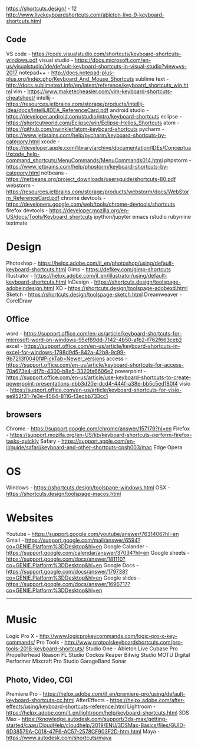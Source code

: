 https://shortcuts.design/ - 12
http://www.livekeyboardshortcuts.com/ableton-live-9-keyboard-shortcuts.html

## Code

VS code - https://code.visualstudio.com/shortcuts/keyboard-shortcuts-windows.pdf
visual studio - https://docs.microsoft.com/en-us/visualstudio/ide/default-keyboard-shortcuts-in-visual-studio?view=vs-2017
notepad++ - http://docs.notepad-plus-plus.org/index.php/Keyboard_And_Mouse_Shortcuts
sublime text - http://docs.sublimetext.info/en/latest/reference/keyboard_shortcuts_win.html
vim - https://www.maketecheasier.com/vim-keyboard-shortcuts-cheatsheet/
intellij - https://resources.jetbrains.com/storage/products/intellij-idea/docs/IntelliJIDEA_ReferenceCard.pdf
android studio - https://developer.android.com/studio/intro/keyboard-shortcuts
eclipse - https://shortcutworld.com/Eclipse/win/Eclipse-Helios_Shortcuts
atom - https://github.com/nwinkler/atom-keyboard-shortcuts
pycharm - https://www.jetbrains.com/help/pycharm/keyboard-shortcuts-by-category.html
xcode - https://developer.apple.com/library/archive/documentation/IDEs/Conceptual/xcode_help-command_shortcuts/MenuCommands/MenuCommands014.html
phpstorm - https://www.jetbrains.com/help/phpstorm/keyboard-shortcuts-by-category.html
netbeans - https://netbeans.org/project_downloads/usersguide/shortcuts-80.pdf
webstorm - https://resources.jetbrains.com/storage/products/webstorm/docs/WebStorm_ReferenceCard.pdf
chrome devtools - https://developers.google.com/web/tools/chrome-devtools/shortcuts
firefox devtools - https://developer.mozilla.org/en-US/docs/Tools/Keyboard_shortcuts
ipython/jupyter
emacs
rstudio
rubymine
textmate

# Design

Photoshop - https://helpx.adobe.com/il_en/photoshop/using/default-keyboard-shortcuts.html
Gimp - https://defkey.com/gimp-shortcuts
Illustrator - https://helpx.adobe.com/il_en/illustrator/using/default-keyboard-shortcuts.html
InDesign - https://shortcuts.design/toolspage-adobeindesign.html
XD - https://shortcuts.design/toolspage-adobexd.html
Sketch - https://shortcuts.design/toolspage-sketch.html
Dreamweaver -
CorelDraw

## Office

word - https://support.office.com/en-us/article/keyboard-shortcuts-for-microsoft-word-on-windows-95ef89dd-7142-4b50-afb2-f762f663ceb2
excel - https://support.office.com/en-us/article/keyboard-shortcuts-in-excel-for-windows-1798d9d5-842a-42b8-9c99-9b7213f0040f#PickTab=Newer_versions
access - https://support.office.com/en-us/article/keyboard-shortcuts-for-access-70a673e4-4f7b-4300-b8e5-3320fa6606e2
powerpoint - https://support.office.com/en-us/article/use-keyboard-shortcuts-to-create-powerpoint-presentations-ebb3d20e-dcd4-444f-a38e-bb5c5ed180f4
visio - https://support.office.com/en-us/article/keyboard-shortcuts-for-visio-ee952f31-7e3e-4564-8116-f3ecbb733cc1

## browsers

Chrome - https://support.google.com/chrome/answer/157179?hl=en
Firefox - https://support.mozilla.org/en-US/kb/keyboard-shortcuts-perform-firefox-tasks-quickly
Safary - https://support.apple.com/en-il/guide/safari/keyboard-and-other-shortcuts-cpsh003/mac
Edge
Opera

# OS

Windows - https://shortcuts.design/toolspage-windows.html
OSX - https://shortcuts.design/toolspage-macos.html

# Websites

Youtube - https://support.google.com/youtube/answer/7631406?hl=en
Gmail - https://support.google.com/mail/answer/6594?co=GENIE.Platform%3DDesktop&hl=en
Google Calander - https://support.google.com/calendar/answer/37034?hl=en
Google sheets - https://support.google.com/docs/answer/181110?co=GENIE.Platform%3DDesktop&hl=en
Google Docs - https://support.google.com/docs/answer/179738?co=GENIE.Platform%3DDesktop&hl=en
Google slides - https://support.google.com/docs/answer/1696717?co=GENIE.Platform%3DDesktop&hl=en

---

# Music

Logic Pro X - http://www.logicprokeycommands.com/logic-pro-x-key-commands/
Pro Tools - http://www.protoolskeyboardshortcuts.com/pro-tools-2018-keyboard-shortcuts/
Studio One -
Ableton Live
Cubase Pro
Propellerhead Reason
FL Studio
Cockos Reaper
Bitwig Studio
MOTU Digital Performer
Mixcraft Pro Studio
GarageBand
Sonar

## Photo, Video, CGI

Premiere Pro - https://helpx.adobe.com/il_en/premiere-pro/using/default-keyboard-shortcuts-cc.html
AfterEffects - https://helpx.adobe.com/after-effects/using/keyboard-shortcuts-reference.html
Lightroom - https://helpx.adobe.com/il_en/lightroom/help/keyboard-shortcuts.html
3DS Max - https://knowledge.autodesk.com/support/3ds-max/getting-started/caas/CloudHelp/cloudhelp/2019/ENU/3DSMax-Basics/files/GUID-6D38579A-C018-47F6-AC57-2578CF903F2D-htm.html
Maya - https://www.autodesk.com/shortcuts/maya
